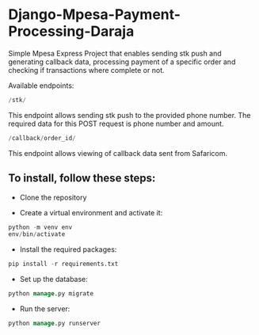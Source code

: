# Django-Mpesa-Payment-Processing-Daraja
Simple Mpesa Express Project that enables sending stk push and generating callback data, processing payment of a specific order and checking if transactions where complete or not.

Available endpoints:

```sql
/stk/
 ```
This endpoint allows sending stk push to the provided phone number. The required data for this POST request is phone number and amount.

```sql
/callback/order_id/
 ```
This endpoint allows viewing of callback data sent from Safaricom.

## To install, follow these steps:

- Clone the repository
 
- Create a virtual environment and activate it:
```sql
python -m venv env
env/bin/activate
```
- Install the required packages:
```sql
pip install -r requirements.txt 
```
- Set up the database:
```sql
python manage.py migrate
```
- Run the server:
```sql
python manage.py runserver
